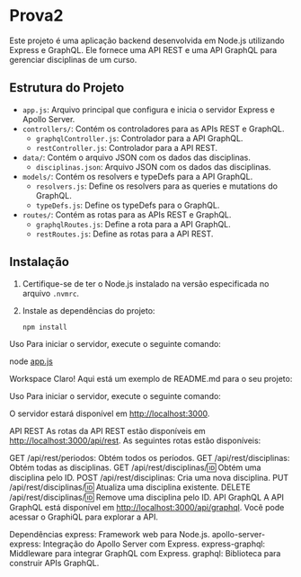 # Prova2

Este projeto é uma aplicação backend desenvolvida em Node.js utilizando Express e GraphQL. Ele fornece uma API REST e uma API GraphQL para gerenciar disciplinas de um curso.

## Estrutura do Projeto

- `app.js`: Arquivo principal que configura e inicia o servidor Express e Apollo Server.
- `controllers/`: Contém os controladores para as APIs REST e GraphQL.
  - `graphqlController.js`: Controlador para a API GraphQL.
  - `restController.js`: Controlador para a API REST.
- `data/`: Contém o arquivo JSON com os dados das disciplinas.
  - `disciplinas.json`: Arquivo JSON com os dados das disciplinas.
- `models/`: Contém os resolvers e typeDefs para a API GraphQL.
  - `resolvers.js`: Define os resolvers para as queries e mutations do GraphQL.
  - `typeDefs.js`: Define os typeDefs para o GraphQL.
- `routes/`: Contém as rotas para as APIs REST e GraphQL.
  - `graphqlRoutes.js`: Define a rota para a API GraphQL.
  - `restRoutes.js`: Define as rotas para a API REST.

## Instalação

1. Certifique-se de ter o Node.js instalado na versão especificada no arquivo `.nvmrc`.
2. Instale as dependências do projeto:

   ```sh
   npm install

Uso
Para iniciar o servidor, execute o seguinte comando:

node [app.js](http://_vscodecontentref_/1)

Workspace
Claro! Aqui está um exemplo de README.md para o seu projeto:

Uso
Para iniciar o servidor, execute o seguinte comando:

O servidor estará disponível em <http://localhost:3000>.

API REST
As rotas da API REST estão disponíveis em <http://localhost:3000/api/rest>. As seguintes rotas estão disponíveis:

GET /api/rest/periodos: Obtém todos os períodos.
GET /api/rest/disciplinas: Obtém todas as disciplinas.
GET /api/rest/disciplinas/:id: Obtém uma disciplina pelo ID.
POST /api/rest/disciplinas: Cria uma nova disciplina.
PUT /api/rest/disciplinas/:id: Atualiza uma disciplina existente.
DELETE /api/rest/disciplinas/:id: Remove uma disciplina pelo ID.
API GraphQL
A API GraphQL está disponível em <http://localhost:3000/api/graphql>. Você pode acessar o GraphiQL para explorar a API.

Dependências
express: Framework web para Node.js.
apollo-server-express: Integração do Apollo Server com Express.
express-graphql: Middleware para integrar GraphQL com Express.
graphql: Biblioteca para construir APIs GraphQL.